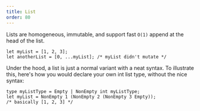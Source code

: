 ```yaml
---
title: List
order: 80
---
```


Lists are homogeneous, immutable, and support fast `O(1)` append at the head of the list.

```reason
let myList = [1, 2, 3];
let anotherList = [0, ...myList]; /* myList didn't mutate */
```

Under the hood, a list is just a normal variant with a neat syntax. To illustrate this, here's how you would declare your own int list type, without the nice syntax:

```reason
type myListType = Empty | NonEmpty int myListType;
let myList = NonEmpty 1 (NonEmpty 2 (NonEmpty 3 Empty));
/* basically [1, 2, 3] */
```
